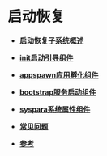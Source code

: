 # 启动恢复<a name="ZH-CN_TOPIC_0000001157319415"></a>

-   **[启动恢复子系统概述](启动恢复子系统概述.md)**  

-   **[init启动引导组件](init启动引导组件.md)**  

-   **[appspawn应用孵化组件](appspawn应用孵化组件.md)**  

-   **[bootstrap服务启动组件](bootstrap服务启动组件.md)**  

-   **[syspara系统属性组件](syspara系统属性组件.md)**  

-   **[常见问题](常见问题.md)**  

-   **[参考](参考.md)**  



